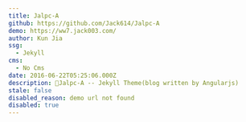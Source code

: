 ```yaml
---
title: Jalpc-A
github: https://github.com/Jack614/Jalpc-A
demo: https://ww7.jack003.com/
author: Kun Jia
ssg:
  - Jekyll
cms:
  - No Cms
date: 2016-06-22T05:25:06.000Z
description: 🍅Jalpc-A -- Jekyll Theme(blog written by Angularjs)
stale: false
disabled_reason: demo url not found
disabled: true
---
```

